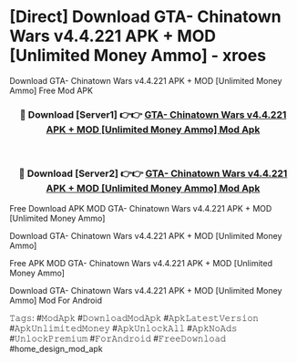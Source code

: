 # [Direct] Download GTA- Chinatown Wars v4.4.221 APK + MOD [Unlimited Money Ammo] - xroes
Download GTA- Chinatown Wars v4.4.221 APK + MOD [Unlimited Money Ammo] Free Mod APK

<div align="center">
<h3>🔴 Download [Server1] 👉👉 <a href="https://apk-comot.site?title=GTA-_Chinatown_Wars_v4.4.221_APK_+_MOD_[Unlimited_Money_Ammo]">GTA- Chinatown Wars v4.4.221 APK + MOD [Unlimited Money Ammo] Mod Apk</a></h3><br>

<h3>🔴 Download [Server2] 👉👉 <a href="https://apk-comot.site?title=GTA-_Chinatown_Wars_v4.4.221_APK_+_MOD_[Unlimited_Money_Ammo]">GTA- Chinatown Wars v4.4.221 APK + MOD [Unlimited Money Ammo] Mod Apk</a></h3>
</div>


Free Download APK MOD GTA- Chinatown Wars v4.4.221 APK + MOD [Unlimited Money Ammo]

Download GTA- Chinatown Wars v4.4.221 APK + MOD [Unlimited Money Ammo] 

Free APK MOD GTA- Chinatown Wars v4.4.221 APK + MOD [Unlimited Money Ammo] 

Download GTA- Chinatown Wars v4.4.221 APK + MOD [Unlimited Money Ammo] Mod For Android

𝚃𝚊𝚐𝚜: #𝙼𝚘𝚍𝙰𝚙𝚔 #𝙳𝚘𝚠𝚗𝚕𝚘𝚊𝚍𝙼𝚘𝚍𝙰𝚙𝚔 #𝙰𝚙𝚔𝙻𝚊𝚝𝚎𝚜𝚝𝚅𝚎𝚛𝚜𝚒𝚘𝚗 #𝙰𝚙𝚔𝚄𝚗𝚕𝚒𝚖𝚒𝚝𝚎𝚍𝙼𝚘𝚗𝚎𝚢 #𝙰𝚙𝚔𝚄𝚗𝚕𝚘𝚌𝚔𝙰𝚕𝚕 #𝙰𝚙𝚔𝙽𝚘𝙰𝚍𝚜 #𝚄𝚗𝚕𝚘𝚌𝚔𝙿𝚛𝚎𝚖𝚒𝚞𝚖 #𝙵𝚘𝚛𝙰𝚗𝚍𝚛𝚘𝚒𝚍 #𝙵𝚛𝚎𝚎𝙳𝚘𝚠𝚗𝚕𝚘𝚊𝚍 #home_design_mod_apk